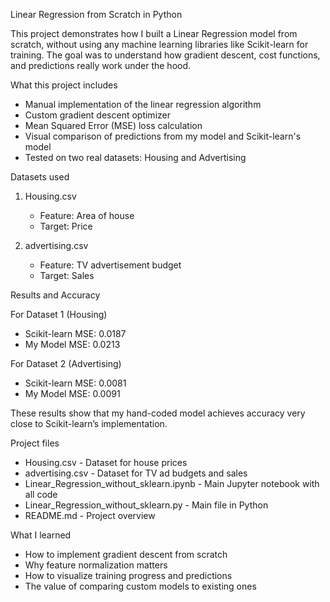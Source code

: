 Linear Regression from Scratch in Python

This project demonstrates how I built a Linear Regression model from scratch, without using any machine learning libraries like Scikit-learn for training. The goal was to understand how gradient descent, cost functions, and predictions really work under the hood.

What this project includes

- Manual implementation of the linear regression algorithm
- Custom gradient descent optimizer
- Mean Squared Error (MSE) loss calculation
- Visual comparison of predictions from my model and Scikit-learn's model
- Tested on two real datasets: Housing and Advertising

Datasets used

1. Housing.csv  
   - Feature: Area of house  
   - Target: Price  

2. advertising.csv  
   - Feature: TV advertisement budget  
   - Target: Sales  

Results and Accuracy

For Dataset 1 (Housing)

- Scikit-learn MSE: 0.0187  
- My Model MSE: 0.0213  

For Dataset 2 (Advertising)

- Scikit-learn MSE: 0.0081  
- My Model MSE: 0.0091  

These results show that my hand-coded model achieves accuracy very close to Scikit-learn’s implementation.

Project files

- Housing.csv - Dataset for house prices
- advertising.csv - Dataset for TV ad budgets and sales
- Linear_Regression_without_sklearn.ipynb - Main Jupyter notebook with all code
- Linear_Regression_without_sklearn.py - Main file in Python
- README.md - Project overview

What I learned

- How to implement gradient descent from scratch
- Why feature normalization matters
- How to visualize training progress and predictions
- The value of comparing custom models to existing ones